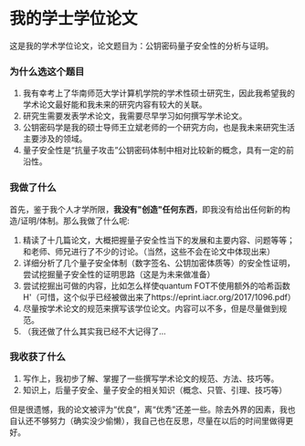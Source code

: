 # 我的学士学位论文

这是我的学术学位论文，论文题目为：公钥密码量子安全性的分析与证明。

### 为什么选这个题目

1. 我有幸考上了华南师范大学计算机学院的学术性硕士研究生，因此我希望我的学术论文最好能和我未来的研究内容有较大的关联。
2. 研究生需要发表学术论文，我需要尽早学习如何撰写学术论文。
3. 公钥密码学是我的硕士导师王立斌老师的一个研究方向，也是我未来研究生活主要涉及的领域。
4. 量子安全性是“抗量子攻击”公钥密码体制中相对比较新的概念，具有一定的前沿性。

### 我做了什么

首先，鉴于我个人才学所限，**我没有"创造"任何东西**，即我没有给出任何新的构造/证明/体制。那么我做了什么呢:

1. 精读了十几篇论文，大概把握量子安全性当下的发展和主要内容、问题等等；和老师、师兄进行了不少的讨论。（当然，这些不会在论文中体现出来）
2. 详细分析了几个量子安全体制（数字签名、公钥加密体质等）的安全性证明，尝试挖掘量子安全性的证明思路（这是为未来做准备）
3. 尝试挖掘出可做的内容，比如怎么样使quantum FOT不使用额外的哈希函数H'（可惜，这个似乎已经被做出来了https://eprint.iacr.org/2017/1096.pdf）
4. 尽量按学术论文的规范来撰写该学位论文。内容可以不多，但是尽量做到规范。
5. （我还做了什么其实我已经不大记得了...

### 我收获了什么

1. 写作上，我初步了解、掌握了一些撰写学术论文的规范、方法、技巧等。
2. 知识上，后量子安全、量子安全的相关知识（概念、只管、引理、技巧等）



但是很遗憾，我的论文被评为“优良”，离“优秀”还差一些。除去外界的因素，我也自认还不够努力（确实没少偷懒），我自己也在反思，尽量在以后的时间里做得更好。

